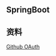 ## SpringBoot

## 资料
[Github OAuth](https://developer.github.com/apps/building-oauth-apps/creating-an-oauth-app/)
